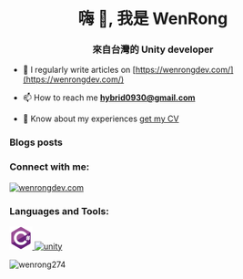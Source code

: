 <h1 align="center">嗨 👋, 我是 WenRong</h1>
<h3 align="center">來自台灣的 Unity developer</h3>

- 📝 I regularly write articles on [https://wenrongdev.com/](https://wenrongdev.com/)

- 📫 How to reach me **hybrid0930@gmail.com**

- 📄 Know about my experiences [get my CV](https://wenrongdev.com/profile/cv_wenrong.pdf)

### Blogs posts
<!-- BLOG-POST-LIST:START -->
<!-- BLOG-POST-LIST:END -->

<h3 align="left">Connect with me:</h3>
<p align="left">
<a href="/wenrongdev.com" target="blank"><img align="center" src="https://raw.githubusercontent.com/rahuldkjain/github-profile-readme-generator/master/src/images/icons/Social/rss.svg" alt="wenrongdev.com" height="30" width="40" /></a>
</p>

<h3 align="left">Languages and Tools:</h3>
<p align="left"> <a href="https://www.w3schools.com/cs/" target="_blank" rel="noreferrer"> <img src="https://raw.githubusercontent.com/devicons/devicon/master/icons/csharp/csharp-original.svg" alt="csharp" width="40" height="40"/> </a> <a href="https://unity.com/" target="_blank" rel="noreferrer"> <img src="https://www.vectorlogo.zone/logos/unity3d/unity3d-icon.svg" alt="unity" width="40" height="40"/> </a> </p>

<p><img align="center" src="https://github-readme-stats.vercel.app/api/top-langs?username=wenrong274&show_icons=true&locale=en&layout=compact" alt="wenrong274" /></p>
